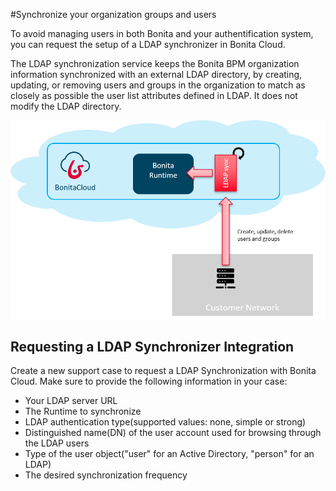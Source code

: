 #Synchronize your organization groups and users

To avoid managing users in both Bonita and your authentification system, you can request the setup of a LDAP synchronizer in Bonita Cloud.

The LDAP synchronization service keeps the Bonita BPM organization information synchronized with an external LDAP directory, by creating, updating, or removing users and groups in the organization to match as closely as possible the user list attributes defined in LDAP. It does not modify the LDAP directory.

![LDAPDiagram](images/LDAPConfigDiagram.png)

## Requesting a LDAP Synchronizer Integration
Create a new support case to request a LDAP Synchronization with Bonita Cloud. Make sure to provide the following information in your case:
* Your LDAP server URL
* The Runtime to synchronize
* LDAP authentication type(supported values: none, simple or strong)
* Distinguished name(DN) of the user account used for browsing through the LDAP users
* Type of the user object("user" for an Active Directory, "person" for an LDAP)
* The desired synchronization frequency
